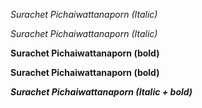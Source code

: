*Surachet Pichaiwattanaporn (Italic)*

_Surachet Pichaiwattanaporn (Italic)_


**Surachet Pichaiwattanaporn (bold)**

__Surachet Pichaiwattanaporn (bold)__

_**Surachet Pichaiwattanaporn (Italic + bold)**_
